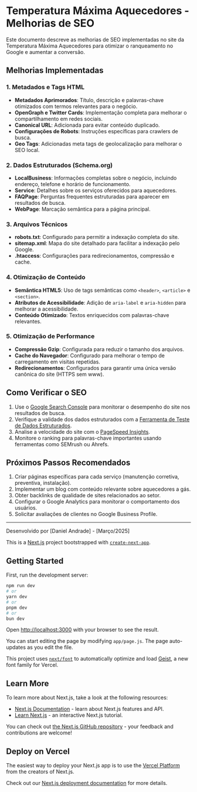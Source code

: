 # Temperatura Máxima Aquecedores - Melhorias de SEO

Este documento descreve as melhorias de SEO implementadas no site da Temperatura Máxima Aquecedores para otimizar o ranqueamento no Google e aumentar a conversão.

## Melhorias Implementadas

### 1. Metadados e Tags HTML

- **Metadados Aprimorados**: Título, descrição e palavras-chave otimizados com termos relevantes para o negócio.
- **OpenGraph e Twitter Cards**: Implementação completa para melhorar o compartilhamento em redes sociais.
- **Canonical URL**: Adicionada para evitar conteúdo duplicado.
- **Configurações de Robots**: Instruções específicas para crawlers de busca.
- **Geo Tags**: Adicionadas meta tags de geolocalização para melhorar o SEO local.

### 2. Dados Estruturados (Schema.org)

- **LocalBusiness**: Informações completas sobre o negócio, incluindo endereço, telefone e horário de funcionamento.
- **Service**: Detalhes sobre os serviços oferecidos para aquecedores.
- **FAQPage**: Perguntas frequentes estruturadas para aparecer em resultados de busca.
- **WebPage**: Marcação semântica para a página principal.

### 3. Arquivos Técnicos

- **robots.txt**: Configurado para permitir a indexação completa do site.
- **sitemap.xml**: Mapa do site detalhado para facilitar a indexação pelo Google.
- **.htaccess**: Configurações para redirecionamentos, compressão e cache.

### 4. Otimização de Conteúdo

- **Semântica HTML5**: Uso de tags semânticas como `<header>`, `<article>` e `<section>`.
- **Atributos de Acessibilidade**: Adição de `aria-label` e `aria-hidden` para melhorar a acessibilidade.
- **Conteúdo Otimizado**: Textos enriquecidos com palavras-chave relevantes.

### 5. Otimização de Performance

- **Compressão Gzip**: Configurada para reduzir o tamanho dos arquivos.
- **Cache do Navegador**: Configurado para melhorar o tempo de carregamento em visitas repetidas.
- **Redirecionamentos**: Configurados para garantir uma única versão canônica do site (HTTPS sem www).

## Como Verificar o SEO

1. Use o [Google Search Console](https://search.google.com/search-console) para monitorar o desempenho do site nos resultados de busca.
2. Verifique a validade dos dados estruturados com a [Ferramenta de Teste de Dados Estruturados](https://search.google.com/test/rich-results).
3. Analise a velocidade do site com o [PageSpeed Insights](https://pagespeed.web.dev/).
4. Monitore o ranking para palavras-chave importantes usando ferramentas como SEMrush ou Ahrefs.

## Próximos Passos Recomendados

1. Criar páginas específicas para cada serviço (manutenção corretiva, preventiva, instalação).
2. Implementar um blog com conteúdo relevante sobre aquecedores a gás.
3. Obter backlinks de qualidade de sites relacionados ao setor.
4. Configurar o Google Analytics para monitorar o comportamento dos usuários.
5. Solicitar avaliações de clientes no Google Business Profile.

---

Desenvolvido por [Daniel Andrade] - [Março/2025]

This is a [Next.js](https://nextjs.org) project bootstrapped with [`create-next-app`](https://github.com/vercel/next.js/tree/canary/packages/create-next-app).

## Getting Started

First, run the development server:

```bash
npm run dev
# or
yarn dev
# or
pnpm dev
# or
bun dev
```

Open [http://localhost:3000](http://localhost:3000) with your browser to see the result.

You can start editing the page by modifying `app/page.js`. The page auto-updates as you edit the file.

This project uses [`next/font`](https://nextjs.org/docs/app/building-your-application/optimizing/fonts) to automatically optimize and load [Geist](https://vercel.com/font), a new font family for Vercel.

## Learn More

To learn more about Next.js, take a look at the following resources:

- [Next.js Documentation](https://nextjs.org/docs) - learn about Next.js features and API.
- [Learn Next.js](https://nextjs.org/learn) - an interactive Next.js tutorial.

You can check out [the Next.js GitHub repository](https://github.com/vercel/next.js) - your feedback and contributions are welcome!

## Deploy on Vercel

The easiest way to deploy your Next.js app is to use the [Vercel Platform](https://vercel.com/new?utm_medium=default-template&filter=next.js&utm_source=create-next-app&utm_campaign=create-next-app-readme) from the creators of Next.js.

Check out our [Next.js deployment documentation](https://nextjs.org/docs/app/building-your-application/deploying) for more details.
